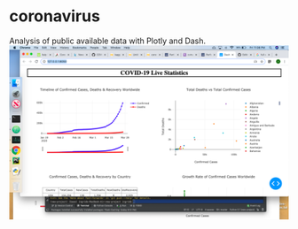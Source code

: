 # coronavirus
Analysis of public available data with Plotly and Dash. 
![Image of COVID-19 Heroku App](images/covid19.png)
